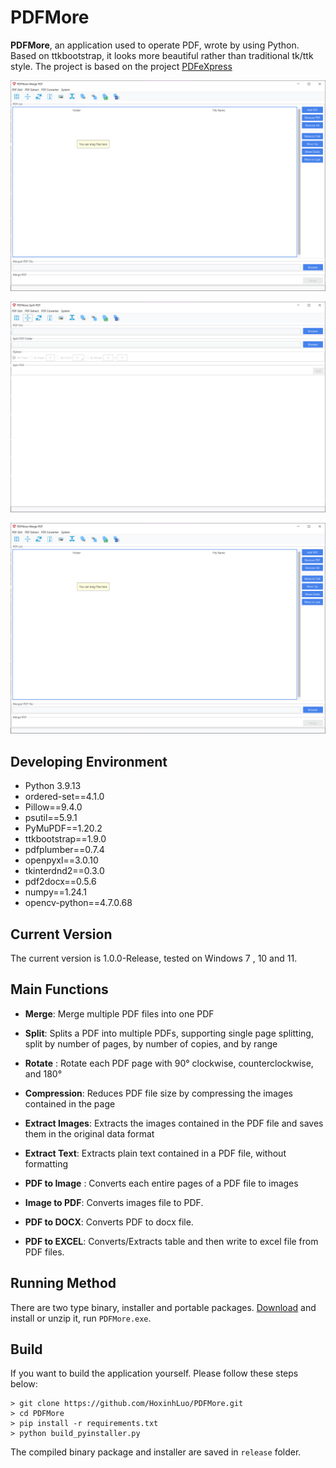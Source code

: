 # PDFMore


**PDFMore**, an application used to operate PDF, wrote by using Python. Based on ttkbootstrap, it looks more beautiful rather than traditional tk/ttk style. The project is based on the project [PDFeXpress](https://github.com/chianjin/PDFeXpress)

![Merge PDF](preview/merge.png "merge")

![Split PDF](preview/split.png "split")

![Rotate PDF](preview/merge.png "rotate")

## Developing Environment

- Python 3.9.13
- ordered-set==4.1.0
- Pillow==9.4.0
- psutil==5.9.1
- PyMuPDF==1.20.2
- ttkbootstrap==1.9.0
- pdfplumber==0.7.4
- openpyxl==3.0.10
- tkinterdnd2==0.3.0
- pdf2docx==0.5.6
- numpy==1.24.1
- opencv-python==4.7.0.68

## Current Version

The current version is 1.0.0-Release, tested on Windows 7 , 10 and 11. 

## Main Functions

- **Merge**: Merge multiple PDF files into one PDF
- **Split**: Splits a PDF into multiple PDFs, supporting single page splitting, split by number of pages, by number of
  copies, and by range
- **Rotate** : Rotate each PDF page with 90° clockwise, counterclockwise, and 180°
- **Compression**: Reduces PDF file size by compressing the images contained in the page
- **Extract Images**: Extracts the images contained in the PDF file and saves them in the original data format
- **Extract Text**: Extracts plain text contained in a PDF file, without formatting
- **PDF to Image** : Converts each entire pages of a PDF file to images
- **Image to PDF**: Converts images file to PDF.

- **PDF to DOCX**: Converts PDF to docx file.
- **PDF to EXCEL**: Converts/Extracts table and then write to excel file from PDF files.


## Running Method

There are two type binary, installer and portable packages. [Download](https://github.com/HoxinhLuo/PDFMore/releases)
and install or unzip it, run `PDFMore.exe`.

## Build

If you want to build the application yourself. Please follow these steps below:

```shell
> git clone https://github.com/HoxinhLuo/PDFMore.git
> cd PDFMore
> pip install -r requirements.txt
> python build_pyinstaller.py
```

The compiled binary package and installer are saved in `release` folder.
